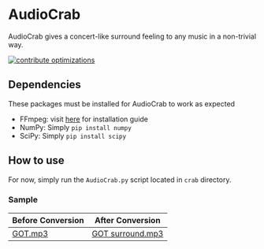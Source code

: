 # AudioCrab
AudioCrab gives a concert-like surround feeling to any music in a non-trivial way.

[![contribute optimizations](https://img.shields.io/badge/contributions-welcome-brightgreen.svg?style=flat)](https://github.com/Abdulr-intija/AudioCrab/issues)

## Dependencies
These packages must be installed for AudioCrab to work as expected

* FFmpeg: visit [here](https://github.com/adaptlearning/adapt_authoring/wiki/Installing-FFmpeg) for installation guide
* NumPy: Simply `pip install numpy`
* SciPy: Simply `pip install scipy`


## How to use
For now, simply run the `AudioCrab.py` script located in `crab` directory.

### Sample

|   Before Conversion   |   After Conversion  |
----------------------- | --------------------
|   [GOT.mp3](https://raw.githubusercontent.com/Abdulr-intija/AudioCrab/master/sample/G%20O%20T.mp3)   |   [GOT surround.mp3](https://raw.githubusercontent.com/Abdulr-intija/AudioCrab/master/sample/G%20O%20T%20-%203D%20converted.mp3)   |
